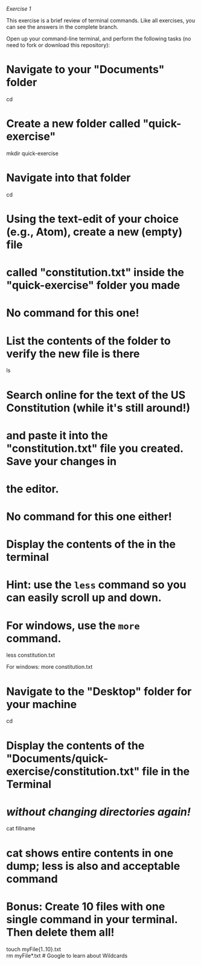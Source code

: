 *Exercise 1*

This exercise is a brief review of terminal commands. Like all exercises, you can see the answers in the complete branch.

Open up your command-line terminal, and perform the following tasks (no need to fork or download this repository):

# Navigate to your "Documents" folder
cd

# Create a new folder called "quick-exercise"
mkdir quick-exercise

# Navigate into that folder
cd 

# Using the text-edit of your choice (e.g., Atom), create a new (empty) file
# called "constitution.txt" inside the "quick-exercise" folder you made
# No command for this one!

# List the contents of the folder to verify the new file is there
ls

# Search online for the text of the US Constitution (while it's still around!)
# and paste it into the "constitution.txt" file you created. Save your changes in
# the editor.
# No command for this one either!

# Display the contents of the in the terminal
# Hint: use the `less` command so you can easily scroll up and down.
# For windows, use the `more` command.
less constitution.txt

For windows:
more constitution.txt

# Navigate to the "Desktop" folder for your machine
cd 

# Display the contents of the "Documents/quick-exercise/constitution.txt" file in the Terminal
# *without changing directories again!*
cat fillname 
# cat shows entire contents in one dump; less is also and acceptable command

# Bonus: Create 10 files with one single command in your terminal. Then delete them all!
touch myFile{1..10}.txt  
rm myFile*.txt # Google to learn about Wildcards
